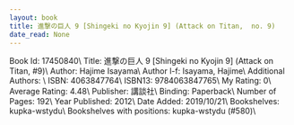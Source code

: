 ```yaml
---
layout: book
title: 進撃の巨人 9 [Shingeki no Kyojin 9] (Attack on Titan,  no. 9)
date_read: None
---
```


Book Id: 17450840\ 
Title: 進撃の巨人 9 [Shingeki no Kyojin 9] (Attack on Titan, #9)\ 
Author: Hajime Isayama\ 
Author l-f: Isayama, Hajime\ 
Additional Authors: \ 
ISBN: 4063847764\ 
ISBN13: 9784063847765\ 
My Rating: 0\ 
Average Rating: 4.48\ 
Publisher: 講談社\ 
Binding: Paperback\ 
Number of Pages: 192\ 
Year Published: 2012\ 
Date Added: 2019/10/21\ 
Bookshelves: kupka-wstydu\ 
Bookshelves with positions: kupka-wstydu (#580)\ 


